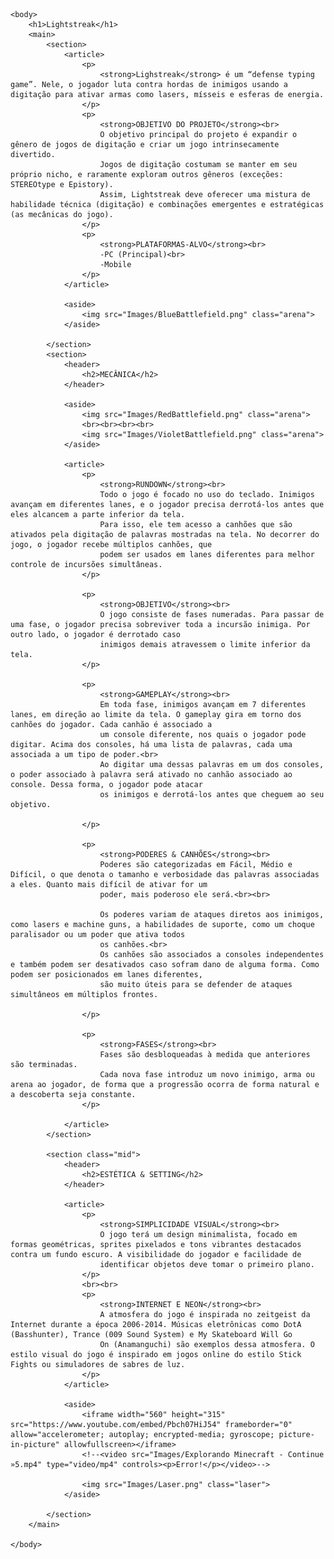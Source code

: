 ﻿<!DOCTYPE html>
<html lang = "en-US">
    <head>
        <meta charset="utf-8">
        <meta name="author" content="Dan Isamu">
        <meta name="description" content="Lightstreak page">
        <link href="https://fonts.googleapis.com/css2?family=Open+Sans&display=swap" rel="stylesheet">
        <link href="Styles/style.css" rel="stylesheet" type="text/css">
        <link rel="icon" href="Images/Icon.png">
        <title>Lightstreak</title>
    </head>

    <body>
        <h1>Lightstreak</h1>
        <main>
            <section>
                <article>
                    <p>
                        <strong>Lighstreak</strong> é um “defense typing game”. Nele, o jogador luta contra hordas de inimigos usando a digitação para ativar armas como lasers, mísseis e esferas de energia.
                    </p>
                    <p>
                        <strong>OBJETIVO DO PROJETO</strong><br>
                        O objetivo principal do projeto é expandir o gênero de jogos de digitação e criar um jogo intrinsecamente divertido.
                        Jogos de digitação costumam se manter em seu próprio nicho, e raramente exploram outros gêneros (exceções: STEREOtype e Epistory).
                        Assim, Lightstreak deve oferecer uma mistura de habilidade técnica (digitação) e combinações emergentes e estratégicas (as mecânicas do jogo).
                    </p>
                    <p>
                        <strong>PLATAFORMAS-ALVO</strong><br>
                        -PC (Principal)<br>
                        -Mobile
                    </p>
                </article>

                <aside>
                    <img src="Images/BlueBattlefield.png" class="arena">
                </aside>

            </section>
            <section>
                <header>
                    <h2>MECÂNICA</h2>
                </header>

                <aside>
                    <img src="Images/RedBattlefield.png" class="arena">
                    <br><br><br><br>
                    <img src="Images/VioletBattlefield.png" class="arena">
                </aside>

                <article>
                    <p>
                        <strong>RUNDOWN</strong><br>
                        Todo o jogo é focado no uso do teclado. Inimigos avançam em diferentes lanes, e o jogador precisa derrotá-los antes que eles alcancem a parte inferior da tela.
                        Para isso, ele tem acesso a canhões que são ativados pela digitação de palavras mostradas na tela. No decorrer do jogo, o jogador recebe múltiplos canhões, que
                        podem ser usados em lanes diferentes para melhor controle de incursões simultâneas.
                    </p>

                    <p>
                        <strong>OBJETIVO</strong><br>
                        O jogo consiste de fases numeradas. Para passar de uma fase, o jogador precisa sobreviver toda a incursão inimiga. Por outro lado, o jogador é derrotado caso
                        inimigos demais atravessem o limite inferior da tela.
                    </p>

                    <p>
                        <strong>GAMEPLAY</strong><br>
                        Em toda fase, inimigos avançam em 7 diferentes lanes, em direção ao limite da tela. O gameplay gira em torno dos canhões do jogador. Cada canhão é associado a
                        um console diferente, nos quais o jogador pode digitar. Acima dos consoles, há uma lista de palavras, cada uma associada a um tipo de poder.<br>
                        Ao digitar uma dessas palavras em um dos consoles, o poder associado à palavra será ativado no canhão associado ao console. Dessa forma, o jogador pode atacar
                        os inimigos e derrotá-los antes que cheguem ao seu objetivo.

                    </p>

                    <p>
                        <strong>PODERES & CANHÕES</strong><br>
                        Poderes são categorizadas em Fácil, Médio e Difícil, o que denota o tamanho e verbosidade das palavras associadas a eles. Quanto mais difícil de ativar for um
                        poder, mais poderoso ele será.<br><br>

                        Os poderes variam de ataques diretos aos inimigos, como lasers e machine guns, a habilidades de suporte, como um choque paralisador ou um poder que ativa todos
                        os canhões.<br>
                        Os canhões são associados a consoles independentes e também podem ser desativados caso sofram dano de alguma forma. Como podem ser posicionados em lanes diferentes,
                        são muito úteis para se defender de ataques simultâneos em múltiplos frontes.

                    </p>

                    <p>
                        <strong>FASES</strong><br>
                        Fases são desbloqueadas à medida que anteriores são terminadas.
                        Cada nova fase introduz um novo inimigo, arma ou arena ao jogador, de forma que a progressão ocorra de forma natural e a descoberta seja constante.
                    </p>

                </article>
            </section>

            <section class="mid">
                <header>
                    <h2>ESTÉTICA & SETTING</h2>
                </header>

                <article>
                    <p>
                        <strong>SIMPLICIDADE VISUAL</strong><br>
                        O jogo terá um design minimalista, focado em formas geométricas, sprites pixelados e tons vibrantes destacados contra um fundo escuro. A visibilidade do jogador e facilidade de
                        identificar objetos deve tomar o primeiro plano.
                    </p>
                    <br><br>
                    <p>
                        <strong>INTERNET E NEON</strong><br>
                        A atmosfera do jogo é inspirada no zeitgeist da Internet durante a época 2006-2014. Músicas eletrônicas como DotA (Basshunter), Trance (009 Sound System) e My Skateboard Will Go
                        On (Anamanguchi) são exemplos dessa atmosfera. O estilo visual do jogo é inspirado em jogos online do estilo Stick Fights ou simuladores de sabres de luz.
                    </p>
                </article>

                <aside>
                    <iframe width="560" height="315" src="https://www.youtube.com/embed/Pbch07HiJ54" frameborder="0" allow="accelerometer; autoplay; encrypted-media; gyroscope; picture-in-picture" allowfullscreen></iframe>
                    <!--<video src="Images/Explorando Minecraft - Continue »5.mp4" type="video/mp4" controls><p>Error!</p></video>-->

                    <img src="Images/Laser.png" class="laser">
                </aside>

            </section>
        </main>

    </body>
</html>
